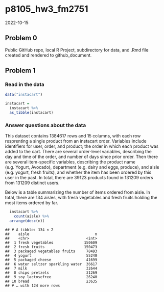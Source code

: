 p8105_hw3_fm2751
================
2022-10-15

## Problem 0

Public GitHub repo, local R Project, subdirectory for data, and .Rmd
file created and rendered to github_document.

## Problem 1

### Read in the data

``` r
data("instacart")

instacart = 
  instacart %>% 
  as_tibble(instacart)
```

### Answer questions about the data

This dataset contains 1384617 rows and 15 columns, with each row
resprenting a single product from an instacart order. Variables include
identifiers for user, order, and product; the order in which each
product was added to the cart. There are several order-level variables,
describing the day and time of the order, and number of days since prior
order. Then there are several item-specific variables, describing the
product name (e.g. Yogurt, Avocado), department (e.g. dairy and eggs,
produce), and aisle (e.g. yogurt, fresh fruits), and whether the item
has been ordered by this user in the past. In total, there are 39123
products found in 131209 orders from 131209 distinct users.

Below is a table summarizing the number of items ordered from aisle. In
total, there are 134 aisles, with fresh vegetables and fresh fruits
holding the most items ordered by far.

``` r
  instacart %>% 
    count(aisle) %>% 
  arrange(desc(n))
```

    ## # A tibble: 134 × 2
    ##    aisle                              n
    ##    <chr>                          <int>
    ##  1 fresh vegetables              150609
    ##  2 fresh fruits                  150473
    ##  3 packaged vegetables fruits     78493
    ##  4 yogurt                         55240
    ##  5 packaged cheese                41699
    ##  6 water seltzer sparkling water  36617
    ##  7 milk                           32644
    ##  8 chips pretzels                 31269
    ##  9 soy lactosefree                26240
    ## 10 bread                          23635
    ## # … with 124 more rows
